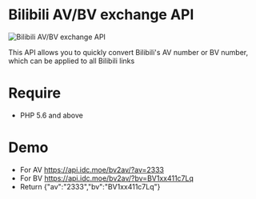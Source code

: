 # Bilibili AV/BV exchange API

![Bilibili AV/BV exchange API](https://api.idc.moe/bv2av/av2bv.png)

This API allows you to quickly convert Bilibili's AV number or BV number, which can be applied to all Bilibili links

# Require
* PHP 5.6 and above

# Demo
* For AV
https://api.idc.moe/bv2av/?av=2333
* For BV
https://api.idc.moe/bv2av/?bv=BV1xx411c7Lq
* Return
{"av":"2333","bv":"BV1xx411c7Lq"}
